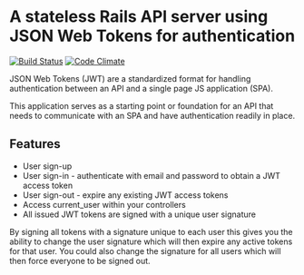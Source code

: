 # A stateless Rails API server using JSON Web Tokens for authentication

[![Build Status](https://travis-ci.org/BenBarber/jwt-rails-api.svg?branch=master)](https://travis-ci.org/BenBarber/jwt-rails-api) [![Code Climate](https://codeclimate.com/github/BenBarber/jwt-rails-api/badges/gpa.svg)](https://codeclimate.com/github/BenBarber/jwt-rails-api)

JSON Web Tokens (JWT) are a standardized format for handling authentication between an API and a single page JS application (SPA). 

This application serves as a starting point or foundation for an API that needs to communicate with an SPA and have authentication readily in place.

## Features

* User sign-up
* User sign-in - authenticate with email and password to obtain a JWT access token
* User sign-out - expire any existing JWT access tokens
* Access current_user within your controllers
* All issued JWT tokens are signed with a unique user signature

By signing all tokens with a signature unique to each user this gives you the ability to change the user signature which will then expire any active tokens for that user. You could also change the signature for all users which will then force everyone to be signed out.